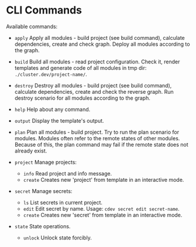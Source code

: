 # CLI Commands

Available commands:

* `apply`       Apply all modules - build project (see build command), calculate dependencies, create and check graph. Deploy all modules according to the graph.

* `build`       Build all modules - read project configuration. Check it, render templates and generate code of all modules in tmp dir: `./cluster.dev/project-name/`.

* `destroy`     Destroy all modules - build project (see build command), calculate dependencies, create and check the reverse graph. Run destroy scenario for all modules according to the graph.

* `help`        Help about any command.

* `output`      Display the template's output.

* `plan`        Plan all modules - build project. Try to run the plan scenario for modules. Modules often refer to the remote states of other modules. Because of this, the plan command may fail if the remote state does not already exist.

* `project`     Manage projects:

    * `info`      Read project and info message.
    * `create`    Creates new 'project' from template in an interactive mode.

* `secret`      Manage secrets:

    * `ls`        List secrets in current project.
    * `edit`      Edit secret by name. Usage: `cdev secret edit secret-name`.
    * `create`    Creates new 'secret' from template in an interactive mode.

* `state`       State operations.

   * `unlock`     Unlock state forcibly.
